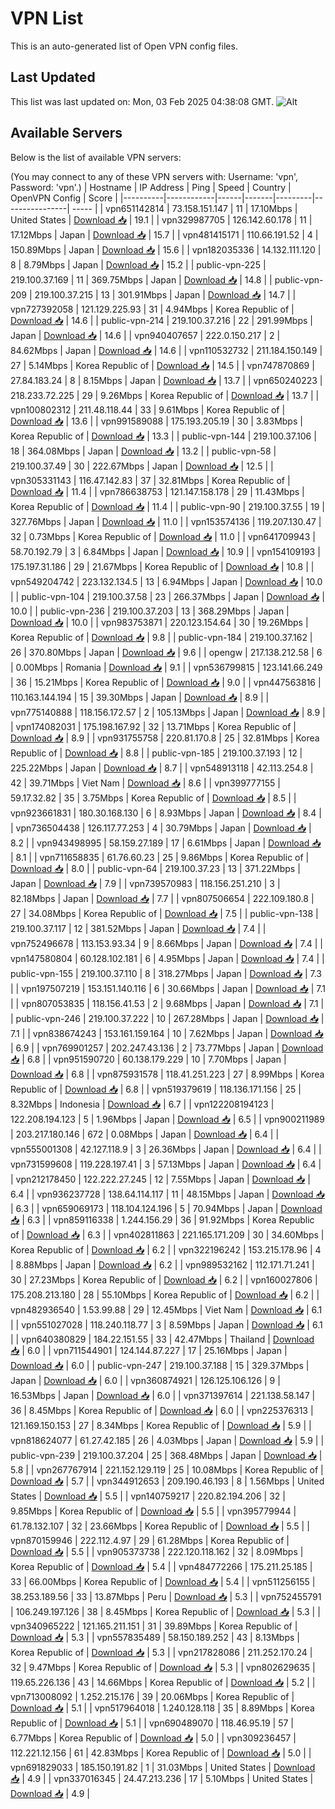 # VPN List

This is an auto-generated list of Open VPN config files.

## Last Updated

This list was last updated on: Mon, 03 Feb 2025 04:38:08 GMT.
![Alt](https://repobeats.axiom.co/api/embed/186b98318ef1479477931607c1ad7d823f12451f.svg "Repobeats analytics image")

## Available Servers

Below is the list of available VPN servers:

(You may connect to any of these VPN servers with: Username: 'vpn', Password: 'vpn'.)
| Hostname | IP Address | Ping | Speed | Country | OpenVPN Config | Score |
|----------|------------|------|-------|---------|----------------| ----- |
| vpn651142814 | 73.158.151.147 | 11 | 17.10Mbps | United States | [Download 📥](./configs/server_0_US.ovpn) | 19.1 |
| vpn329987705 | 126.142.60.178 | 11 | 17.12Mbps | Japan | [Download 📥](./configs/server_1_JP.ovpn) | 15.7 |
| vpn481415171 | 110.66.191.52 | 4 | 150.89Mbps | Japan | [Download 📥](./configs/server_2_JP.ovpn) | 15.6 |
| vpn182035336 | 14.132.111.120 | 8 | 8.79Mbps | Japan | [Download 📥](./configs/server_3_JP.ovpn) | 15.2 |
| public-vpn-225 | 219.100.37.169 | 11 | 369.75Mbps | Japan | [Download 📥](./configs/server_4_JP.ovpn) | 14.8 |
| public-vpn-209 | 219.100.37.215 | 13 | 301.91Mbps | Japan | [Download 📥](./configs/server_5_JP.ovpn) | 14.7 |
| vpn727392058 | 121.129.225.93 | 31 | 4.94Mbps | Korea Republic of | [Download 📥](./configs/server_6_KR.ovpn) | 14.6 |
| public-vpn-214 | 219.100.37.216 | 22 | 291.99Mbps | Japan | [Download 📥](./configs/server_7_JP.ovpn) | 14.6 |
| vpn940407657 | 222.0.150.217 | 2 | 84.62Mbps | Japan | [Download 📥](./configs/server_8_JP.ovpn) | 14.6 |
| vpn110532732 | 211.184.150.149 | 27 | 5.14Mbps | Korea Republic of | [Download 📥](./configs/server_9_KR.ovpn) | 14.5 |
| vpn747870869 | 27.84.183.24 | 8 | 8.15Mbps | Japan | [Download 📥](./configs/server_10_JP.ovpn) | 13.7 |
| vpn650240223 | 218.233.72.225 | 29 | 9.26Mbps | Korea Republic of | [Download 📥](./configs/server_11_KR.ovpn) | 13.7 |
| vpn100802312 | 211.48.118.44 | 33 | 9.61Mbps | Korea Republic of | [Download 📥](./configs/server_12_KR.ovpn) | 13.6 |
| vpn991589088 | 175.193.205.19 | 30 | 3.83Mbps | Korea Republic of | [Download 📥](./configs/server_13_KR.ovpn) | 13.3 |
| public-vpn-144 | 219.100.37.106 | 18 | 364.08Mbps | Japan | [Download 📥](./configs/server_14_JP.ovpn) | 13.2 |
| public-vpn-58 | 219.100.37.49 | 30 | 222.67Mbps | Japan | [Download 📥](./configs/server_15_JP.ovpn) | 12.5 |
| vpn305331143 | 116.47.142.83 | 37 | 32.81Mbps | Korea Republic of | [Download 📥](./configs/server_16_KR.ovpn) | 11.4 |
| vpn786638753 | 121.147.158.178 | 29 | 11.43Mbps | Korea Republic of | [Download 📥](./configs/server_17_KR.ovpn) | 11.4 |
| public-vpn-90 | 219.100.37.55 | 19 | 327.76Mbps | Japan | [Download 📥](./configs/server_18_JP.ovpn) | 11.0 |
| vpn153574136 | 119.207.130.47 | 32 | 0.73Mbps | Korea Republic of | [Download 📥](./configs/server_19_KR.ovpn) | 11.0 |
| vpn641709943 | 58.70.192.79 | 3 | 6.84Mbps | Japan | [Download 📥](./configs/server_20_JP.ovpn) | 10.9 |
| vpn154109193 | 175.197.31.186 | 29 | 21.67Mbps | Korea Republic of | [Download 📥](./configs/server_21_KR.ovpn) | 10.8 |
| vpn549204742 | 223.132.134.5 | 13 | 6.94Mbps | Japan | [Download 📥](./configs/server_22_JP.ovpn) | 10.0 |
| public-vpn-104 | 219.100.37.58 | 23 | 266.37Mbps | Japan | [Download 📥](./configs/server_23_JP.ovpn) | 10.0 |
| public-vpn-236 | 219.100.37.203 | 13 | 368.29Mbps | Japan | [Download 📥](./configs/server_24_JP.ovpn) | 10.0 |
| vpn983753871 | 220.123.154.64 | 30 | 19.26Mbps | Korea Republic of | [Download 📥](./configs/server_25_KR.ovpn) | 9.8 |
| public-vpn-184 | 219.100.37.162 | 26 | 370.80Mbps | Japan | [Download 📥](./configs/server_26_JP.ovpn) | 9.6 |
| opengw | 217.138.212.58 | 6 | 0.00Mbps | Romania | [Download 📥](./configs/server_27_RO.ovpn) | 9.1 |
| vpn536799815 | 123.141.66.249 | 36 | 15.21Mbps | Korea Republic of | [Download 📥](./configs/server_28_KR.ovpn) | 9.0 |
| vpn447563816 | 110.163.144.194 | 15 | 39.30Mbps | Japan | [Download 📥](./configs/server_29_JP.ovpn) | 8.9 |
| vpn775140888 | 118.156.172.57 | 2 | 105.13Mbps | Japan | [Download 📥](./configs/server_30_JP.ovpn) | 8.9 |
| vpn174082031 | 175.198.167.92 | 32 | 13.71Mbps | Korea Republic of | [Download 📥](./configs/server_31_KR.ovpn) | 8.9 |
| vpn931755758 | 220.81.170.8 | 25 | 32.81Mbps | Korea Republic of | [Download 📥](./configs/server_32_KR.ovpn) | 8.8 |
| public-vpn-185 | 219.100.37.193 | 12 | 225.22Mbps | Japan | [Download 📥](./configs/server_33_JP.ovpn) | 8.7 |
| vpn548913118 | 42.113.254.8 | 42 | 39.71Mbps | Viet Nam | [Download 📥](./configs/server_34_VN.ovpn) | 8.6 |
| vpn399777155 | 59.17.32.82 | 35 | 3.75Mbps | Korea Republic of | [Download 📥](./configs/server_35_KR.ovpn) | 8.5 |
| vpn923661831 | 180.30.168.130 | 6 | 8.93Mbps | Japan | [Download 📥](./configs/server_36_JP.ovpn) | 8.4 |
| vpn736504438 | 126.117.77.253 | 4 | 30.79Mbps | Japan | [Download 📥](./configs/server_37_JP.ovpn) | 8.2 |
| vpn943498995 | 58.159.27.189 | 17 | 6.61Mbps | Japan | [Download 📥](./configs/server_38_JP.ovpn) | 8.1 |
| vpn711658835 | 61.76.60.23 | 25 | 9.86Mbps | Korea Republic of | [Download 📥](./configs/server_39_KR.ovpn) | 8.0 |
| public-vpn-64 | 219.100.37.23 | 13 | 371.22Mbps | Japan | [Download 📥](./configs/server_40_JP.ovpn) | 7.9 |
| vpn739570983 | 118.156.251.210 | 3 | 82.18Mbps | Japan | [Download 📥](./configs/server_41_JP.ovpn) | 7.7 |
| vpn807506654 | 222.109.180.8 | 27 | 34.08Mbps | Korea Republic of | [Download 📥](./configs/server_42_KR.ovpn) | 7.5 |
| public-vpn-138 | 219.100.37.117 | 12 | 381.52Mbps | Japan | [Download 📥](./configs/server_43_JP.ovpn) | 7.4 |
| vpn752496678 | 113.153.93.34 | 9 | 8.66Mbps | Japan | [Download 📥](./configs/server_44_JP.ovpn) | 7.4 |
| vpn147580804 | 60.128.102.181 | 6 | 4.95Mbps | Japan | [Download 📥](./configs/server_45_JP.ovpn) | 7.4 |
| public-vpn-155 | 219.100.37.110 | 8 | 318.27Mbps | Japan | [Download 📥](./configs/server_46_JP.ovpn) | 7.3 |
| vpn197507219 | 153.151.140.116 | 6 | 30.66Mbps | Japan | [Download 📥](./configs/server_47_JP.ovpn) | 7.1 |
| vpn807053835 | 118.156.41.53 | 2 | 9.68Mbps | Japan | [Download 📥](./configs/server_48_JP.ovpn) | 7.1 |
| public-vpn-246 | 219.100.37.222 | 10 | 267.28Mbps | Japan | [Download 📥](./configs/server_49_JP.ovpn) | 7.1 |
| vpn838674243 | 153.161.159.164 | 10 | 7.62Mbps | Japan | [Download 📥](./configs/server_50_JP.ovpn) | 6.9 |
| vpn769901257 | 202.247.43.136 | 2 | 73.77Mbps | Japan | [Download 📥](./configs/server_51_JP.ovpn) | 6.8 |
| vpn951590720 | 60.138.179.229 | 10 | 7.70Mbps | Japan | [Download 📥](./configs/server_52_JP.ovpn) | 6.8 |
| vpn875931578 | 118.41.251.223 | 27 | 8.99Mbps | Korea Republic of | [Download 📥](./configs/server_53_KR.ovpn) | 6.8 |
| vpn519379619 | 118.136.171.156 | 25 | 8.32Mbps | Indonesia | [Download 📥](./configs/server_54_ID.ovpn) | 6.7 |
| vpn122208194123 | 122.208.194.123 | 5 | 1.96Mbps | Japan | [Download 📥](./configs/server_55_JP.ovpn) | 6.5 |
| vpn900211989 | 203.217.180.146 | 672 | 0.08Mbps | Japan | [Download 📥](./configs/server_56_JP.ovpn) | 6.4 |
| vpn555001308 | 42.127.118.9 | 3 | 26.36Mbps | Japan | [Download 📥](./configs/server_57_JP.ovpn) | 6.4 |
| vpn731599608 | 119.228.197.41 | 3 | 57.13Mbps | Japan | [Download 📥](./configs/server_58_JP.ovpn) | 6.4 |
| vpn212178450 | 122.222.27.245 | 12 | 7.55Mbps | Japan | [Download 📥](./configs/server_59_JP.ovpn) | 6.4 |
| vpn936237728 | 138.64.114.117 | 11 | 48.15Mbps | Japan | [Download 📥](./configs/server_60_JP.ovpn) | 6.3 |
| vpn659069173 | 118.104.124.196 | 5 | 70.94Mbps | Japan | [Download 📥](./configs/server_61_JP.ovpn) | 6.3 |
| vpn859116338 | 1.244.156.29 | 36 | 91.92Mbps | Korea Republic of | [Download 📥](./configs/server_62_KR.ovpn) | 6.3 |
| vpn402811863 | 221.165.171.209 | 30 | 34.60Mbps | Korea Republic of | [Download 📥](./configs/server_63_KR.ovpn) | 6.2 |
| vpn322196242 | 153.215.178.96 | 4 | 8.88Mbps | Japan | [Download 📥](./configs/server_64_JP.ovpn) | 6.2 |
| vpn989532162 | 112.171.71.241 | 30 | 27.23Mbps | Korea Republic of | [Download 📥](./configs/server_65_KR.ovpn) | 6.2 |
| vpn160027806 | 175.208.213.180 | 28 | 55.10Mbps | Korea Republic of | [Download 📥](./configs/server_66_KR.ovpn) | 6.2 |
| vpn482936540 | 1.53.99.88 | 29 | 12.45Mbps | Viet Nam | [Download 📥](./configs/server_67_VN.ovpn) | 6.1 |
| vpn551027028 | 118.240.118.77 | 3 | 8.59Mbps | Japan | [Download 📥](./configs/server_68_JP.ovpn) | 6.1 |
| vpn640380829 | 184.22.151.55 | 33 | 42.47Mbps | Thailand | [Download 📥](./configs/server_69_TH.ovpn) | 6.0 |
| vpn711544901 | 124.144.87.227 | 17 | 25.16Mbps | Japan | [Download 📥](./configs/server_70_JP.ovpn) | 6.0 |
| public-vpn-247 | 219.100.37.188 | 15 | 329.37Mbps | Japan | [Download 📥](./configs/server_71_JP.ovpn) | 6.0 |
| vpn360874921 | 126.125.106.126 | 9 | 16.53Mbps | Japan | [Download 📥](./configs/server_72_JP.ovpn) | 6.0 |
| vpn371397614 | 221.138.58.147 | 36 | 8.45Mbps | Korea Republic of | [Download 📥](./configs/server_73_KR.ovpn) | 6.0 |
| vpn225376313 | 121.169.150.153 | 27 | 8.34Mbps | Korea Republic of | [Download 📥](./configs/server_74_KR.ovpn) | 5.9 |
| vpn818624077 | 61.27.42.185 | 26 | 4.03Mbps | Japan | [Download 📥](./configs/server_75_JP.ovpn) | 5.9 |
| public-vpn-239 | 219.100.37.204 | 25 | 368.48Mbps | Japan | [Download 📥](./configs/server_76_JP.ovpn) | 5.8 |
| vpn267767914 | 221.152.129.119 | 25 | 10.08Mbps | Korea Republic of | [Download 📥](./configs/server_77_KR.ovpn) | 5.7 |
| vpn344912653 | 209.190.46.193 | 8 | 1.56Mbps | United States | [Download 📥](./configs/server_78_US.ovpn) | 5.5 |
| vpn140759217 | 220.82.194.206 | 32 | 9.85Mbps | Korea Republic of | [Download 📥](./configs/server_79_KR.ovpn) | 5.5 |
| vpn395779944 | 61.78.132.107 | 32 | 23.66Mbps | Korea Republic of | [Download 📥](./configs/server_80_KR.ovpn) | 5.5 |
| vpn870159946 | 222.112.4.97 | 29 | 61.28Mbps | Korea Republic of | [Download 📥](./configs/server_81_KR.ovpn) | 5.5 |
| vpn905373738 | 222.120.118.162 | 32 | 8.09Mbps | Korea Republic of | [Download 📥](./configs/server_82_KR.ovpn) | 5.4 |
| vpn484772266 | 175.211.25.185 | 33 | 66.00Mbps | Korea Republic of | [Download 📥](./configs/server_83_KR.ovpn) | 5.4 |
| vpn511256155 | 38.253.189.56 | 33 | 13.87Mbps | Peru | [Download 📥](./configs/server_84_PE.ovpn) | 5.3 |
| vpn752455791 | 106.249.197.126 | 38 | 8.45Mbps | Korea Republic of | [Download 📥](./configs/server_85_KR.ovpn) | 5.3 |
| vpn340965222 | 121.165.211.151 | 31 | 39.89Mbps | Korea Republic of | [Download 📥](./configs/server_86_KR.ovpn) | 5.3 |
| vpn557835489 | 58.150.189.252 | 43 | 8.13Mbps | Korea Republic of | [Download 📥](./configs/server_87_KR.ovpn) | 5.3 |
| vpn217828086 | 211.252.170.24 | 32 | 9.47Mbps | Korea Republic of | [Download 📥](./configs/server_88_KR.ovpn) | 5.3 |
| vpn802629635 | 119.65.226.136 | 43 | 14.66Mbps | Korea Republic of | [Download 📥](./configs/server_89_KR.ovpn) | 5.2 |
| vpn713008092 | 1.252.215.176 | 39 | 20.06Mbps | Korea Republic of | [Download 📥](./configs/server_90_KR.ovpn) | 5.1 |
| vpn517964018 | 1.240.128.118 | 35 | 8.89Mbps | Korea Republic of | [Download 📥](./configs/server_91_KR.ovpn) | 5.1 |
| vpn690489070 | 118.46.95.19 | 57 | 6.77Mbps | Korea Republic of | [Download 📥](./configs/server_92_KR.ovpn) | 5.0 |
| vpn309236457 | 112.221.12.156 | 61 | 42.83Mbps | Korea Republic of | [Download 📥](./configs/server_93_KR.ovpn) | 5.0 |
| vpn691829033 | 185.150.191.82 | 1 | 31.03Mbps | United States | [Download 📥](./configs/server_94_US.ovpn) | 4.9 |
| vpn337016345 | 24.47.213.236 | 17 | 5.10Mbps | United States | [Download 📥](./configs/server_95_US.ovpn) | 4.9 |
